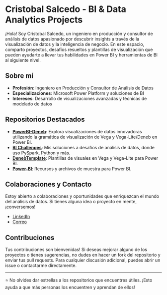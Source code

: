 # Cristobal Salcedo - BI & Data Analytics Projects

¡Hola! Soy Cristobal Salcedo, un ingeniero en producción y consultor de análisis de datos apasionado por descubrir insights a través de la visualización de datos y la inteligencia de negocio. En este espacio, comparto proyectos, desafíos resueltos y plantillas de visualización que pueden ayudarte a llevar tus habilidades en Power BI y herramientas de BI al siguiente nivel.

## Sobre mí

- **Profesión**: Ingeniero en Producción y Consultor de Análisis de Datos
- **Especializaciones**: Microsoft Power Platform y soluciones de BI
- **Intereses**: Desarrollo de visualizaciones avanzadas y técnicas de modelado de datos

## Repositorios Destacados

- **[PowerBI-Deneb](https://github.com/cristobalsalcedo90/PowerBI-Deneb)**: Explora visualizaciones de datos innovadoras utilizando la gramática de visualización de Vega y Vega-Lite/Deneb en Power BI.
- **[BI Challenges](https://github.com/cristobalsalcedo90/BI_Challenges)**: Mis soluciones a desafíos de análisis de datos, donde uso PySpark, Python y más.
- **[DenebTemplate](https://github.com/cristobalsalcedo90/DenebTemplate)**: Plantillas de visuales en Vega y Vega-Lite para Power BI.
- **[Power-BI](https://github.com/cristobalsalcedo90/Power-BI)**: Recursos y archivos de muestra para Power BI.

## Colaboraciones y Contacto

Estoy abierto a colaboraciones y oportunidades que enriquezcan el mundo del análisis de datos. Si tienes alguna idea o proyecto en mente, ¡conversemos!

- [LinkedIn](https://www.linkedin.com/in/cristobal-salcedo)
- [Correo](mailto:csalcedo90@gmail.com)

## Contribuciones

Tus contribuciones son bienvenidas! Si deseas mejorar alguno de los proyectos o tienes sugerencias, no dudes en hacer un fork del repositorio y enviar tus pull requests. Para cualquier discusión adicional, puedes abrir un issue o contactarme directamente.

---

⭐ No olvides dar estrellas a los repositorios que encuentres útiles. ¡Esto ayuda a que más personas los encuentren y aprendan de ellos!
